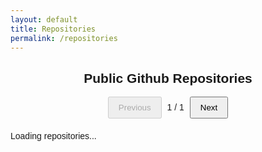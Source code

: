 ```yaml
---
layout: default
title: Repositories
permalink: /repositories
---
```


<div class="github-repos">
  <h2>Public Github Repositories</h2>
  <div class="pagination">
    <button id="prev-button" disabled>Previous</button>
    <span id="current-page">1</span> / <span id="total-pages">1</span>
    <button id="next-button">Next</button>
  </div>

  <ul id="repoList" class="repo-list">
    <li>Loading repositories...</li>
  </ul>
</div>

<style>
  h2{
    text-align: center
  }
  .github-repos {
    font-family: Arial, sans-serif;
  }

  .repo-list {
    list-style: none;
    padding: 0;
  }

  .repo-card {
    display: none;
    border-bottom: 2px solid #ddd;
    padding-right: 15px;
    padding-left: 10px;
    margin-bottom: 20px;
    box-shadow: 0 2px 6px rgba(0, 0, 0, 0.1);
  }

  .repo-card h3 {
    margin: 0 0 10px;
  }

  .repo-card p {
    margin: 5px 0;
  }

  .pagination {
    text-align: center;
    margin-bottom: 20px;
  }

  .pagination button {
    padding: 8px 15px;
    margin: 0 5px;
    cursor: pointer;
  }

  .repo-meta {
    font-size: 0.9em;
    color: #555;
  }
</style>

<script>
  async function fetchGitHubRepos(username, listId) {
    try {
      let response = await fetch(`https://api.github.com/users/${username}/repos`);
      let repos = await response.json();
      if (Array.isArray(repos)) {
        const repoList = document.getElementById(listId);
        repoList.innerHTML = '';

        repos.forEach((repo, index) => {
          const li = document.createElement('li');
          li.classList.add('repo-card');
          li.id = `repo-${index + 1}`;

          li.innerHTML = `
            <h3>
    <svg xmlns="http://www.w3.org/2000/svg" x="0px" y="0px" width="18" height="18" viewBox="0 0 16 16">
      <path d="M 7.5 1 C 3.910156 1 1 3.90625 1 7.488281 C 1 10.355469 2.863281 12.789063 5.445313 13.648438 C 5.769531 13.707031 6 13.375 6 13.125 C 6 12.972656 6.003906 12.789063 6 12.25 C 4.191406 12.640625 3.625 11.375 3.625 11.375 C 3.328125 10.625 2.96875 10.410156 2.96875 10.410156 C 2.378906 10.007813 3.011719 10.019531 3.011719 10.019531 C 3.664063 10.0625 4 10.625 4 10.625 C 4.5 11.5 5.628906 11.414063 6 11.25 C 6 10.851563 6.042969 10.5625 6.152344 10.378906 C 4.109375 10.019531 2.996094 8.839844 3 7.207031 C 3.003906 6.242188 3.335938 5.492188 3.875 4.9375 C 3.640625 4.640625 3.480469 3.625 3.960938 3 C 5.167969 3 5.886719 3.871094 5.886719 3.871094 C 5.886719 3.871094 6.453125 3.625 7.496094 3.625 C 8.542969 3.625 9.105469 3.859375 9.105469 3.859375 C 9.105469 3.859375 9.828125 3 11.035156 3 C 11.515625 3.625 11.355469 4.640625 11.167969 4.917969 C 11.683594 5.460938 12 6.210938 12 7.207031 C 12 8.839844 10.890625 10.019531 8.851563 10.375 C 8.980469 10.570313 9 10.84375 9 11.25 C 9 12.117188 9 12.910156 9 13.125 C 9 13.375 9.226563 13.710938 9.558594 13.648438 C 12.140625 12.785156 14 10.355469 14 7.488281 C 14 3.90625 11.089844 1 7.5 1 Z"></path>
    </svg>
    <a href="${repo.html_url}" target="_blank">
      ${repo.name}
    </a>
</h3>
<p>${repo.description || 'No description provided.'}</p>
<div class="repo-meta">
  <p><strong>Owner:</strong> ${repo.owner.login}</p>
  <p><strong>Last Updated:</strong> ${new Date(repo.updated_at).toLocaleDateString()}</p>
  <p><strong>Forks:</strong> ${repo.forks}</p>
</div>
          `;

          repoList.appendChild(li);
        });

        setupPagination(repos.length);
      }
    } catch (error) {
      console.error("Error fetching GitHub repos:", error);
      document.getElementById(listId).innerHTML = "<li>Failed to load repositories</li>";
    }
  }

  function setupPagination(totalRepos) {
    const repoItems = document.querySelectorAll('.repo-card');
    const prevButton = document.getElementById('prev-button');
    const nextButton = document.getElementById('next-button');
    const currentPageSpan = document.getElementById('current-page');
    const totalPagesSpan = document.getElementById('total-pages');

    let currentPage = 1;
    const totalPages = totalRepos;

    function showPage(index) {
      repoItems.forEach((item, i) => {
        item.style.display = i === index ? 'block' : 'none';
      });

      currentPageSpan.textContent = currentPage;
      totalPagesSpan.textContent = totalPages;
      prevButton.disabled = currentPage === 1;
      nextButton.disabled = currentPage === totalPages;
    }

    function nextPage() {
      if (currentPage < totalPages) {
        currentPage++;
        showPage(currentPage - 1);
      }
    }

    function prevPage() {
      if (currentPage > 1) {
        currentPage--;
        showPage(currentPage - 1);
      }
    }

    nextButton.onclick = nextPage;
    prevButton.onclick = prevPage;

    if (totalRepos > 0) showPage(0);
  }

  document.addEventListener("DOMContentLoaded", () => {
    fetchGitHubRepos("devsha256", "repoList");
  });
</script>

